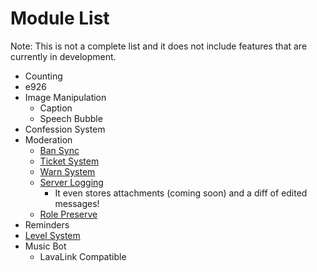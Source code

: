 # Module List

Note: This is not a complete list and it does not include features that are currently in development.

- Counting
- e926
- Image Manipulation
    - Caption
    - Speech Bubble
- Confession System
- Moderation
    * [Ban Sync](/guide/about_bansync)
    * [Ticket System](/guide/about_ticketing)
    * [Warn System](/guide/about_warnsys)
    * [Server Logging](/guide/about_logging)
        - It even stores attachments (coming soon) and a diff of edited messages!
    * [Role Preserve](/guide/about_rolepreserve)
- Reminders
- [Level System](/guide/about_leveling)
- Music Bot
    * LavaLink Compatible
